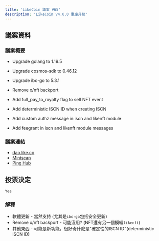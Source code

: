 ```yaml
---
title: 'LikeCoin 議案 #65'
description: 'LikeCoin v4.0.0 重慶升級'
---
```


## 議案資料

### 議案概要

- Upgrade golang to 1.19.5

- Upgrade cosmos-sdk to 0.46.12

- Upgrade ibc-go to 5.3.1

- Remove x/nft backport

- Add full_pay_to_royalty flag to sell NFT event

- Add deterministic ISCN ID when creating ISCN

- Add custom authz message in iscn and likenft module

- Add feegrant in iscn and likenft module messages

### 議案連結
- [dao.like.co](https://dao.like.co/proposals/65)
- [Mintscan](https://www.mintscan.io/likecoin/proposals/65)
- [Ping Hub](https://ping.pub/likecoin/gov/65)


## 投票決定
`Yes`

### 解釋
- 軟體更新 - 當然支持 (尤其是`ibc-go`包括安全更新)
- Remove x/nft backport - 可能沒用? (NFT還有另一個模組`likenft`)
- 其他東西 - 可能是新功能，很好奇什麼是"確定性的ISCN ID"(deterministic ISCN ID)

